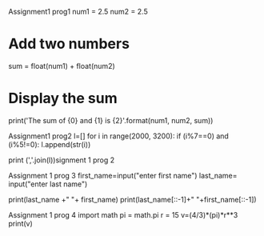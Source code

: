 Assignment1 prog1
num1 = 2.5
num2 = 2.5

# Add two numbers
sum = float(num1) + float(num2)

# Display the sum
print('The sum of {0} and {1} is {2}'.format(num1, num2, sum))


Assignment1 prog2
l=[]
for i in range(2000, 3200):
    if (i%7==0) and (i%5!=0):
        l.append(str(i))

print (','.join(l))signment 1 prog 2


Assignment 1 prog 3
first_name=input("enter first name")
last_name= input("enter last name")

print(last_name +" "+ first_name)
print(last_name[::-1]+" "+first_name[::-1])

Assignment 1 prog 4
import math
pi = math.pi
r = 15
v=(4/3)*(pi)*r**3
print(v)
